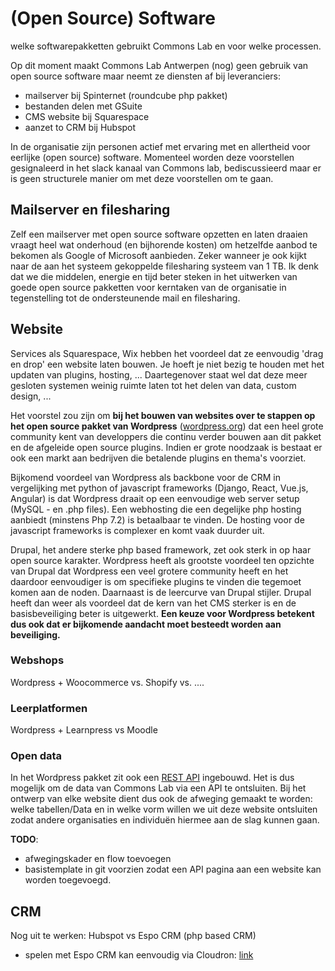 # (Open Source) Software
welke softwarepakketten gebruikt Commons Lab en voor welke processen. 

Op dit moment maakt Commons Lab Antwerpen (nog) geen gebruik van open source software maar neemt ze diensten af bij leveranciers: 
- mailserver bij Spinternet (roundcube php pakket)
- bestanden delen met GSuite
- CMS website bij Squarespace
- aanzet to CRM bij Hubspot

In de organisatie zijn personen actief met ervaring met en allertheid voor eerlijke (open source) software. Momenteel worden deze voorstellen gesignaleerd in het slack kanaal van Commons lab, bediscussieerd maar er is geen structurele manier om met deze voorstellen om te gaan. 

## Mailserver en filesharing
Zelf een mailserver met open source software opzetten en laten draaien vraagt heel wat onderhoud (en bijhorende kosten) om hetzelfde aanbod te bekomen als Google of Microsoft aanbieden. Zeker wanneer je ook kijkt naar de aan het systeem gekoppelde filesharing systeem van 1 TB. Ik denk dat we die middelen, energie en tijd beter steken in het uitwerken van goede open source pakketten voor kerntaken van de organisatie in tegenstelling tot de ondersteunende mail en filesharing.

## Website
Services als Squarespace, Wix hebben het voordeel dat ze eenvoudig 'drag en drop' een website laten bouwen. Je hoeft je niet bezig te houden met het updaten van plugins, hosting, ... Daartegenover staat wel dat deze meer gesloten systemen weinig ruimte laten tot het delen van data, custom design, ...

Het voorstel zou zijn om **bij het bouwen van websites over te stappen op het open source pakket van Wordpress** ([wordpress.org](https://wordpress.org/about/license/)) dat een heel grote community kent van developpers die continu verder bouwen aan dit pakket en de afgeleide open source plugins. Indien er grote noodzaak is bestaat er ook een markt aan bedrijven die betalende plugins en thema's voorziet. 

Bijkomend voordeel van Wordpress als backbone voor de CRM in vergelijking met python of javascript frameworks (Django, React, Vue.js, Angular) is dat Wordpress draait op een eenvoudige web server setup (MySQL - en .php files). Een webhosting die een degelijke php hosting aanbiedt (minstens Php 7.2) is betaalbaar te vinden. De hosting voor de javascript frameworks is complexer en komt vaak duurder uit. 

Drupal, het andere sterke php based framework, zet ook sterk in op haar open source karakter. Wordpress heeft als grootste voordeel ten opzichte van Drupal dat Wordpress een veel grotere community heeft en het daardoor eenvoudiger is om specifieke plugins te vinden die tegemoet komen aan de noden. Daarnaast is de leercurve van Drupal stijler. Drupal heeft dan weer als voordeel dat de kern van het CMS sterker is en de basisbeveiliging beter is uitgewerkt. **Een keuze voor Wordpress betekent dus ook dat er bijkomende aandacht moet besteedt worden aan beveiliging.**

### Webshops 
Wordpress + Woocommerce vs. Shopify vs. ....

### Leerplatformen
Wordpress + Learnpress vs Moodle

### Open data
In het Wordpress pakket zit ook een [REST API](https://developer.wordpress.org/rest-api/) ingebouwd. Het is dus mogelijk om de data van Commons Lab via een API te ontsluiten. Bij het ontwerp van elke website dient dus ook de afweging gemaakt te worden: welke tabellen/Data en in welke vorm willen we uit deze website ontsluiten zodat andere organisaties en individuën hiermee aan de slag kunnen gaan.

**TODO**:
- afwegingskader en flow toevoegen
- basistemplate in git voorzien zodat een API pagina aan een website kan worden toegevoegd.

## CRM
Nog uit te werken: Hubspot vs Espo CRM (php based CRM)
- spelen met Espo CRM kan eenvoudig via Cloudron: [link](https://cloudron.io/store/com.espocrm.cloudronapp.html)
